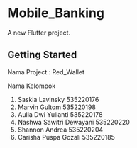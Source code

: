 # Mobile_Banking

A new Flutter project.

## Getting Started
Nama Project : Red_Wallet

Nama Kelompok
1) Saskia Lavinsky           535220176
2) Marvin Gultom             535220198
3) Aulia Dwi Yulianti        535220178
4) Nashwa Sawitri Dewayani   535220220
5) Shannon Andrea            535220204
6) Carisha Puspa Gozali      535220185    
